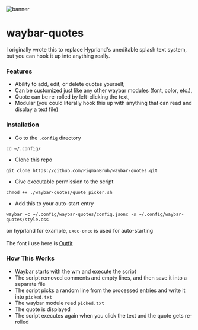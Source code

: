 ![banner](https://github.com/PigmanBruh/waybar-quotes/assets/87263998/1e875c4f-39d3-4f8f-9be3-55958e0e2c6c)
# waybar-quotes
I originally wrote this to replace Hyprland's uneditable splash text system, but you can hook it up into anything really.

### Features
- Ability to add, edit, or delete quotes yourself,
- Can be customized just like any other waybar modules (font, color, etc.),
- Quote can be re-rolled by left-clicking the text,
- Modular (you could literally hook this up with anything that can read and display a text file)

### Installation
- Go to the `.config` directory
```
cd ~/.config/
```
- Clone this repo
```
git clone https://github.com/PigmanBruh/waybar-quotes.git
```
- Give executable permission to the script
```
chmod +x ./waybar-quotes/quote_picker.sh
```
- Add this to your auto-start entry
```
waybar -c ~/.config/waybar-quotes/config.jsonc -s ~/.config/waybar-quotes/style.css
```
on hyprland for example, `exec-once` is used for auto-starting<br><br>
The font i use here is [Outfit](https://fonts.google.com/specimen/Outfit)

### How This Works
- Waybar starts with the wm and execute the script
- The script removed comments and empty lines, and then save it into a separate file
- The script picks a random line from the processed entries and write it into `picked.txt`
- The waybar module read `picked.txt`
- The quote is displayed
- The script executes again when you click the text and the quote gets re-rolled
